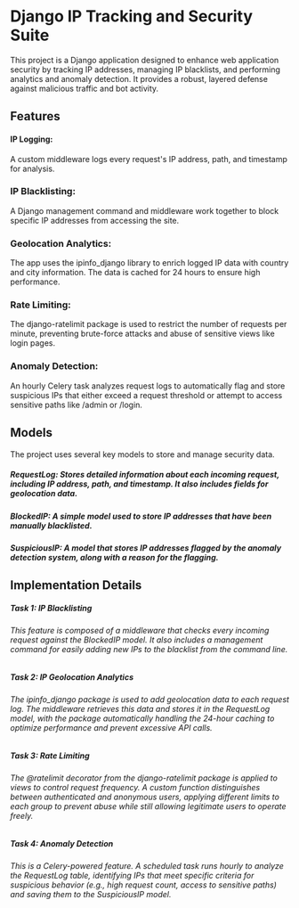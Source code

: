 # Django IP Tracking and Security Suite
<p>This project is a Django application designed to enhance web application security by tracking IP addresses, managing IP blacklists, and performing analytics and anomaly detection. It provides a robust, layered defense against malicious traffic and bot activity.</p>

## Features
#### IP Logging: 
<p>A custom middleware logs every request's IP address, path, and timestamp for analysis.</p>

### IP Blacklisting: 
<p>A Django management command and middleware work together to block specific IP addresses from accessing the site.</p>

### Geolocation Analytics: 
<p>The app uses the ipinfo_django library to enrich logged IP data with country and city information. The data is cached for 24 hours to ensure high performance.</p>

### Rate Limiting: 
<p>The django-ratelimit package is used to restrict the number of requests per minute, preventing brute-force attacks and abuse of sensitive views like login pages.</p>

### Anomaly Detection: 
<p>An hourly Celery task analyzes request logs to automatically flag and store suspicious IPs that either exceed a request threshold or attempt to access sensitive paths like /admin or /login.</p>

## Models
<p>The project uses several key models to store and manage security data.</p>

##### RequestLog: Stores detailed information about each incoming request, including IP address, path, and timestamp. It also includes fields for geolocation data.

##### BlockedIP: A simple model used to store IP addresses that have been manually blacklisted.

##### SuspiciousIP: A model that stores IP addresses flagged by the anomaly detection system, along with a reason for the flagging.

## Implementation Details
##### Task 1: IP Blacklisting
###### This feature is composed of a middleware that checks every incoming request against the BlockedIP model. It also includes a management command for easily adding new IPs to the blacklist from the command line.

##### Task 2: IP Geolocation Analytics
###### The ipinfo_django package is used to add geolocation data to each request log. The middleware retrieves this data and stores it in the RequestLog model, with the package automatically handling the 24-hour caching to optimize performance and prevent excessive API calls.

##### Task 3: Rate Limiting
###### The @ratelimit decorator from the django-ratelimit package is applied to views to control request frequency. A custom function distinguishes between authenticated and anonymous users, applying different limits to each group to prevent abuse while still allowing legitimate users to operate freely.

##### Task 4: Anomaly Detection
###### This is a Celery-powered feature. A scheduled task runs hourly to analyze the RequestLog table, identifying IPs that meet specific criteria for suspicious behavior (e.g., high request count, access to sensitive paths) and saving them to the SuspiciousIP model.
